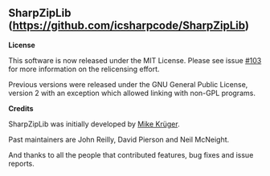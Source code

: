 ﻿## SharpZipLib (https://github.com/icsharpcode/SharpZipLib)

**License**

This software is now released under the MIT License.
Please see issue [#103](https://github.com/icsharpcode/SharpZipLib/issues/103)
for more information on the relicensing effort.

Previous versions were released under the GNU General Public License,
version 2 with an exception which allowed linking with non-GPL programs.


**Credits**

SharpZipLib was initially developed by
[Mike Krüger](http://www.icsharpcode.net/pub/relations/krueger.aspx).

Past maintainers are John Reilly, David Pierson and Neil McNeight.

And thanks to all the people that contributed features, bug fixes and issue reports.
